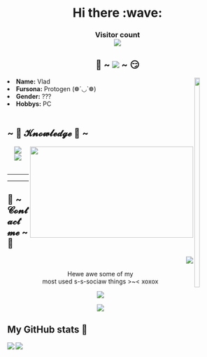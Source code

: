 <h1 align="center"> Hi there :wave:</h1>
<h3>
<p align="center"> 
  Visitor count<br>
  <img src="https://profile-counter.glitch.me/coringplay/count.svg">
</p></h3>

<div>
<h2 align="center"> 🥰 ~ <img src="https://x-lines.ru/letters/i/cyrillicfancy/0620/ffffff/20/0/eftg67mwrbssk.png"> ~ 😏 </h2>
<img src="https://c.tenor.com/Z6Gqy-qS-EQAAAAC/kakashi-naruto.gif" align="right" width="15%" height="35%">
<li>
<b>Name:</b> Vlad</li>
<li>
<b>Fursona:</b> Protogen (❁´◡`❁)
</li>
<li>
<b>Gender:</b> ???
</li>
<li>
<b>Hobbys:</b> PC
</li>
<br>
</div>

<div>
<h2 align="left">            ~ 📇 𝓚𝓷𝓸𝔀𝓵𝓮𝓭𝓰𝓮 📇 ~</h2>
<p>
<img src="https://img.wattpad.com/f95b18fdf1923c910d6b282fa6f66dc94cefabe9/68747470733a2f2f73332e616d617a6f6e6177732e636f6d2f776174747061642d6d656469612d736572766963652f53746f7279496d6167652f3939524258425552324459536b673d3d2d372e313632306434363030373330373261343231303139373133383636332e676966?s=fit&w=720&h=720" align="right" width="373.5px" height="208.5px">
</div>

<div>
<p align="center"><img src="https://img.shields.io/badge/html5%20-%23E34F26.svg?&style=for-the-badge&logo=html5&logoColor=white"/><br> <img src="https://img.shields.io/badge/css3%20-%23F05033.svg?&style=for-the-badge&logo=css3&logoColor=white"/> <br><br>

---

---
</p>

<h2>           📝 ~ 𝓒𝓸𝓷𝓽𝓪𝓬𝓽 𝓶𝓮 ~ 📝</h2>

<img src="https://www.icegif.com/wp-content/uploads/icegif-1154.gif" align="right" left=10px>
<br>
<p align="center">Hewe awe some of my <br>
most used s-s-sociaw things >~< xoxox</p>
<p align="center"><a href="https://twitter.com/CoriVlad" target="_blank"><img src="https://img.shields.io/badge/CoriVlad%20-%231DA1F2.svg?&style=for-the-badge&logo=Twitter&logoColor=white"/></a>
<p align="center"><a href="https://vk.com/shalya2002" target="_blank"><img src="https://img.shields.io/badge/Vlad_Shalya%20-%236DA1F2.svg?&style=for-the-badge&logo=Vk&logoColor=white"/></a></p>
</div>
  
## My GitHub stats :100:

<a href="https://github.com/anuraghazra/github-readme-stats">
<img align="left" src="https://github-readme-stats.vercel.app/api?username=coringplay&theme=dracula&count_private=true&show_icons=true&hide_title=true" />
</a>
<a href="https://github.com/anuraghazra/convoychat">
<img align="center" src="https://github-readme-stats.vercel.app/api/top-langs/?username=coringplay&layout=demo&theme=dracula" />
</a>
